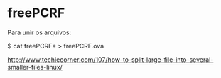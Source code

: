 # freePCRF

Para unir os arquivos:

$ cat freePCRF* > freePCRF.ova

http://www.techiecorner.com/107/how-to-split-large-file-into-several-smaller-files-linux/
